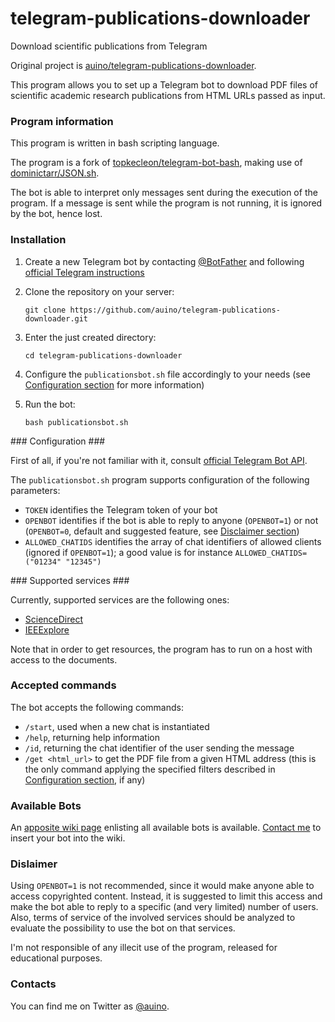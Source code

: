 # telegram-publications-downloader
Download scientific publications from Telegram

Original project is [auino/telegram-publications-downloader](https://github.com/auino/telegram-publications-downloader).

This program allows you to set up a Telegram bot to download PDF files of scientific academic research publications from HTML URLs passed as input.

### Program information ###

This program is written in bash scripting language.

The program is a fork of [topkecleon/telegram-bot-bash](https://github.com/topkecleon/telegram-bot-bash), making use of [dominictarr/JSON.sh](https://github.com/dominictarr/JSON.sh).

The bot is able to interpret only messages sent during the execution of the program.
If a message is sent while the program is not running, it is ignored by the bot, hence lost.

### Installation ###

 1. Create a new Telegram bot by contacting [@BotFather](http://telegram.me/botfather) and following [official Telegram instructions](https://core.telegram.org/bots#botfather)
 2. Clone the repository on your server:

    ```
    git clone https://github.com/auino/telegram-publications-downloader.git
    ```

 3. Enter the just created directory:

    ```
    cd telegram-publications-downloader
    ```

 4. Configure the `publicationsbot.sh` file accordingly to your needs (see [Configuration section](https://github.com/auino/telegram-publications-downloader#configuration) for more information)
 5. Run the bot:

    ```
    bash publicationsbot.sh
    ```

### Configuration ###

First of all, if you're not familiar with it, consult [official Telegram Bot API](https://core.telegram.org/bots).

The `publicationsbot.sh` program supports configuration of the following parameters:
 * `TOKEN` identifies the Telegram token of your bot
 * `OPENBOT` identifies if the bot is able to reply to anyone (`OPENBOT=1`) or not (`OPENBOT=0`, default and suggested feature, see [Disclaimer section](https://github.com/auino/telegram-publications-downloader#dislaimer))
 * `ALLOWED_CHATIDS` identifies the array of chat identifiers of allowed clients (ignored if `OPENBOT=1`); a good value is for instance `ALLOWED_CHATIDS=("01234" "12345")`

### Supported services ###

Currently, supported services are the following ones:
 * [ScienceDirect](http://sciencedirect.com)
 * [IEEExplore](http://ieeexplore.ieee.org)

Note that in order to get resources, the program has to run on a host with access to the documents.

### Accepted commands ###

The bot accepts the following commands:
 * `/start`, used when a new chat is instantiated
 * `/help`, returning help information
 * `/id`, returning the chat identifier of the user sending the message
 * `/get <html_url>` to get the PDF file from a given HTML address (this is the only command applying the specified filters described in [Configuration section](https://github.com/auino/telegram-publications-downloader#configuration), if any)

### Available Bots ###

An [apposite wiki page](https://github.com/auino/telegram-publications-downloader/wiki/Available-Bots) enlisting all available bots is available.
[Contact me](https://github.com/auino/telegram-publications-downloader#contacts) to insert your bot into the wiki.

### Dislaimer ###

Using `OPENBOT=1` is not recommended, since it would make anyone able to access copyrighted content.
Instead, it is suggested to limit this access and make the bot able to reply to a specific (and very limited) number of users.
Also, terms of service of the involved services should be analyzed to evaluate the possibility to use the bot on that services.

I'm not responsible of any illecit use of the program, released for educational purposes.

### Contacts ###

You can find me on Twitter as [@auino](https://twitter.com/auino).
